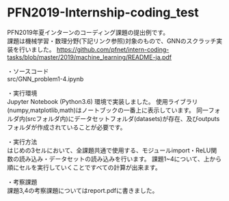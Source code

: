 # PFN2019-Internship-coding_test
PFN2019年夏インターンのコーディング課題の提出例です。<br>
課題は機械学習・数理分野(下記リンク参照)対象のもので、GNNのスクラッチ実装を行いました。
https://github.com/pfnet/intern-coding-tasks/blob/master/2019/machine_learning/README-ja.pdf <br>

・ソースコード<br>
src/GNN_problem1-4.ipynb

・実行環境<br>
Jupyter Notebook (Python3.6) 環境で実装しました。
使用ライブラリ(numpy,matplotlib,math)はノートブックの一番上に表示しています。
同一フォルダ内(srcフォルダ内)にデータセットフォルダ(datasets)が存在、及びoutputsフォルダが作成されていることが必要です。

・実行方法<br>
はじめの3セルにおいて、全課題共通で使用する、モジュールimport・ReLU関数の読み込み・データセットの読み込みを行います。
課題1~4について、上から順にセルを実行していくことですべての計算が出来ます。

・考察課題<br>
課題3,4の考察課題についてはreport.pdfに書きました。
